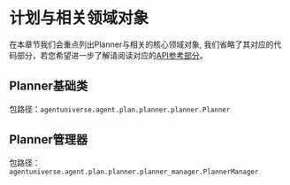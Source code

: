 # 计划与相关领域对象
在本章节我们会重点列出Planner与相关的核心领域对象, 我们省略了其对应的代码部分，若您希望进一步了解请阅读对应的[API参考部分](../../技术组件/其他/API参考.md)。

## Planner基础类
包路径：`agentuniverse.agent.plan.planner.planner.Planner`

## Planner管理器
包路径：`agentuniverse.agent.plan.planner.planner_manager.PlannerManager`
